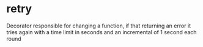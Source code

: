 # retry
Decorator responsible for changing a function, if that returning an error it tries again with a time limit in seconds and an incremental of 1 second each round

